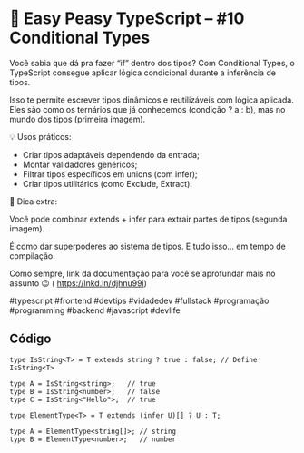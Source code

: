 # 🧠 Easy Peasy TypeScript – #10 Conditional Types

Você sabia que dá pra fazer “if” dentro dos tipos? Com Conditional Types, o TypeScript consegue aplicar lógica condicional durante a inferência de tipos.

Isso te permite escrever tipos dinâmicos e reutilizáveis com lógica aplicada. Eles são como os ternários que já conhecemos (condição ? a : b), mas no mundo dos tipos (primeira imagem).

💡 Usos práticos:

- Criar tipos adaptáveis dependendo da entrada;
- Montar validadores genéricos;
- Filtrar tipos específicos em unions (com infer);
- Criar tipos utilitários (como Exclude, Extract).

🚀 Dica extra:

Você pode combinar extends + infer para extrair partes de tipos (segunda imagem).

É como dar superpoderes ao sistema de tipos. E tudo isso… em tempo de compilação.

Como sempre, link da documentação para você se aprofundar mais no assunto 😉 ( https://lnkd.in/djhnu99i)

#typescript #frontend #devtips #vidadedev #fullstack #programação #programming #backend #javascript #devlife
## Código
```
type IsString<T> = T extends string ? true : false; // Define IsString<T>

type A = IsString<string>;   // true
type B = IsString<number>;   // false
type C = IsString<"Hello">;  // true

type ElementType<T> = T extends (infer U)[] ? U : T;

type A = ElementType<string[]>; // string
type B = ElementType<number>;   // number

```